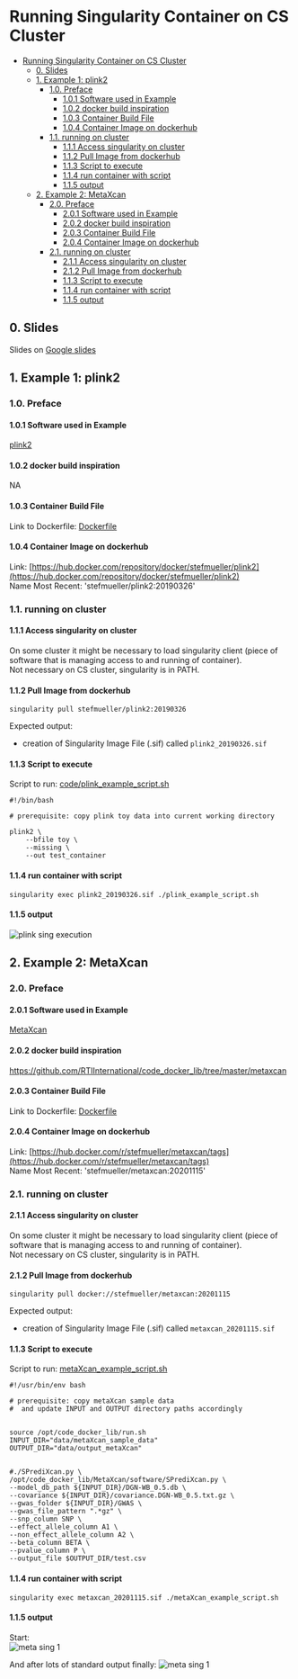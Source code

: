 # Running Singularity Container on CS Cluster

- [Running Singularity Container on CS Cluster](#running-singularity-container-on-cs-cluster)
	- [0. Slides](#0-slides)
	- [1. Example 1: plink2](#1-example-1-plink2)
		- [1.0. Preface](#10-preface)
			- [1.0.1 Software used in Example](#101-software-used-in-example)
			- [1.0.2 docker build inspiration](#102-docker-build-inspiration)
			- [1.0.3 Container Build File](#103-container-build-file)
			- [1.0.4 Container Image on dockerhub](#104-container-image-on-dockerhub)
		- [1.1. running on cluster](#11-running-on-cluster)
			- [1.1.1 Access singularity on cluster](#111-access-singularity-on-cluster)
			- [1.1.2 Pull Image from dockerhub](#112-pull-image-from-dockerhub)
			- [1.1.3 Script to execute](#113-script-to-execute)
			- [1.1.4 run container with script](#114-run-container-with-script)
			- [1.1.5 output](#115-output)
	- [2. Example 2: MetaXcan](#2-example-2-metaxcan)
		- [2.0. Preface](#20-preface)
			- [2.0.1 Software used in Example](#201-software-used-in-example)
			- [2.0.2 docker build inspiration](#202-docker-build-inspiration)
			- [2.0.3 Container Build File](#203-container-build-file)
			- [2.0.4 Container Image on dockerhub](#204-container-image-on-dockerhub)
		- [2.1. running on cluster](#21-running-on-cluster)
			- [2.1.1 Access singularity on cluster](#211-access-singularity-on-cluster)
			- [2.1.2 Pull Image from dockerhub](#212-pull-image-from-dockerhub)
			- [1.1.3 Script to execute](#113-script-to-execute-1)
			- [1.1.4 run container with script](#114-run-container-with-script-1)
			- [1.1.5 output](#115-output-1)


## 0. Slides
Slides on [Google slides](https://docs.google.com/presentation/d/12ANoIjXoBsbaIwLdNRVM1Jh722AoTTVExYAD-3z5fTQ/edit?usp=sharing)

## 1. Example 1: plink2


### 1.0. Preface

#### 1.0.1 Software used in Example
[plink2](https://www.cog-genomics.org/plink/2.0/)

#### 1.0.2 docker build inspiration
NA

#### 1.0.3 Container Build File
Link to Dockerfile: [Dockerfile](dockerfiles/plink2/Dockerfile)

#### 1.0.4 Container Image on dockerhub
Link: [https://hub.docker.com/repository/docker/stefmueller/plink2](https://hub.docker.com/repository/docker/stefmueller/plink2)    
Name Most Recent: 'stefmueller/plink2:20190326'


### 1.1. running on cluster 

#### 1.1.1 Access singularity on cluster

On some cluster it might be necessary to load singularity client (piece of software that is managing access to and running of container).    
Not necessary on CS cluster, singularity is in PATH.

#### 1.1.2 Pull Image from dockerhub
```
singularity pull stefmueller/plink2:20190326
```

Expected output:
- creation of Singularity Image File (.sif) called `plink2_20190326.sif`

#### 1.1.3 Script to execute

Script to run: [code/plink_example_script.sh](code/plink_example_script.sh)
```
#!/bin/bash

# prerequisite: copy plink toy data into current working directory

plink2 \
    --bfile toy \
    --missing \
    --out test_container
```

#### 1.1.4 run container with script
```
singularity exec plink2_20190326.sif ./plink_example_script.sh
```

#### 1.1.5 output

![plink sing execution](images/Screenshot_plink.png)


## 2. Example 2: MetaXcan


### 2.0. Preface
#### 2.0.1 Software used in Example
[MetaXcan](https://github.com/hakyimlab/MetaXcan)

#### 2.0.2 docker build inspiration
https://github.com/RTIInternational/code_docker_lib/tree/master/metaxcan

#### 2.0.3 Container Build File
Link to Dockerfile: [Dockerfile](dockerfiles/metaXcan/Dockerfile)

#### 2.0.4 Container Image on dockerhub
Link: [https://hub.docker.com/r/stefmueller/metaxcan/tags](https://hub.docker.com/r/stefmueller/metaxcan/tags)    
Name Most Recent: 'stefmueller/metaxcan:20201115'


### 2.1. running on cluster 

#### 2.1.1 Access singularity on cluster

On some cluster it might be necessary to load singularity client (piece of software that is managing access to and running of container).    
Not necessary on CS cluster, singularity is in PATH.

#### 2.1.2 Pull Image from dockerhub
```
singularity pull docker://stefmueller/metaxcan:20201115
```

Expected output:
- creation of Singularity Image File (.sif) called `metaxcan_20201115.sif`

#### 1.1.3 Script to execute

Script to run: [metaXcan_example_script.sh](code/metaXcan_example_script.sh)
```
#!/usr/bin/env bash

# prerequisite: copy metaXcan sample data 
#  and update INPUT and OUTPUT directory paths accordingly


source /opt/code_docker_lib/run.sh
INPUT_DIR="data/metaXcan_sample_data"
OUTPUT_DIR="data/output_metaXcan"


#./SPrediXcan.py \
/opt/code_docker_lib/MetaXcan/software/SPrediXcan.py \
--model_db_path ${INPUT_DIR}/DGN-WB_0.5.db \
--covariance ${INPUT_DIR}/covariance.DGN-WB_0.5.txt.gz \
--gwas_folder ${INPUT_DIR}/GWAS \
--gwas_file_pattern ".*gz" \
--snp_column SNP \
--effect_allele_column A1 \
--non_effect_allele_column A2 \
--beta_column BETA \
--pvalue_column P \
--output_file $OUTPUT_DIR/test.csv
```

#### 1.1.4 run container with script
```
singularity exec metaxcan_20201115.sif ./metaXcan_example_script.sh
```

#### 1.1.5 output

Start:   
![meta sing 1](images/Screenshot_metaX1.png)

And after lots of standard output finally:
![meta sing 1](images/Screenshot_metaX2.png)

